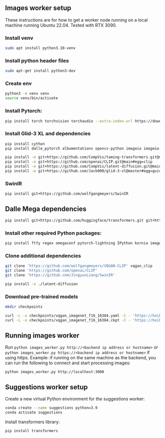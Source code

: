 ## Images worker setup

These instructions are for how to get a worker node running on a local machine running Ubuntu 22.04. Tested with RTX 3090.

### Install venv

```sh
sudo apt install python3.10-venv
```

### Install python header files

```sh
sudo apt-get install python3-dev
```

### Create env

```sh
python3 -m venv venv
source venv/bin/activate
```

### Install Pytorch:

```sh
pip install torch torchvision torchaudio --extra-index-url https://download.pytorch.org/whl/cu113
```

### Install Glid-3 XL and dependencies

```sh
pip install cython
pip install dalle_pytorch albumentations opencv-python imageio imageio-ffmpeg pytorch-lightning omegaconf test-tube streamlit einops torch-fidelity transformers 

pip install -e git+https://github.com/CompVis/taming-transformers.git@master#egg=taming-transformers
pip install -e git+https://github.com/openai/CLIP.git@main#egg=clip
pip install -e git+https://github.com/CompVis/latent-diffusion.git@main#egg=latent-diffusion
pip install -e git+https://github.com/Jack000/glid-3-xl@master#egg=guided-diffusion
```

### SwinIR

```sh
pip install git+https://github.com/wolfgangmeyers/SwinIR
```

## Dalle Mega dependencies

```sh
pip install git+https://github.com/huggingface/transformers.git git+https://github.com/patil-suraj/vqgan-jax.git git+https://github.com/borisdayma/dalle-mini.git tqdm flax==0.5.0
```

### Install other required Python packages:

```sh
pip install ftfy regex omegaconf pytorch-lightning IPython kornia imageio imageio-ffmpeg einops torch_optimizer requests
```

### Clone additional dependencies

```bash
git clone 'https://github.com/wolfgangmeyers/VQGAN-CLIP' vqgan_clip
git clone 'https://github.com/openai/CLIP'
git clone 'https://github.com/JingyunLiang/SwinIR'

pip install -e ./latent-diffusion
```

### Download pre-trained models

```bash
mkdir checkpoints

curl -L -o checkpoints/vqgan_imagenet_f16_16384.yaml -C - 'https://heibox.uni-heidelberg.de/d/a7530b09fed84f80a887/files/?p=%2Fconfigs%2Fmodel.yaml&dl=1' #ImageNet 16384
curl -L -o checkpoints/vqgan_imagenet_f16_16384.ckpt -C - 'https://heibox.uni-heidelberg.de/d/a7530b09fed84f80a887/files/?p=%2Fckpts%2Flast.ckpt&dl=1' #ImageNet 16384
```

## Running images worker

Run `python images_worker.py http://<backend ip address or hostname>` or `python images_worker.py https://<backend ip address or hostname>` if using https. Example: if running on the same machine as the backend, you can run the following to connect and start processing images:

```shell
python images_worker.py http://localhost:3000
```

## Suggestions worker setup

Create a new virtual Python environment for the suggestions worker:

```sh
conda create --name suggestions python=3.9
conda activate suggestions
```

Install transformers library:

```sh
pip install transformers
```
